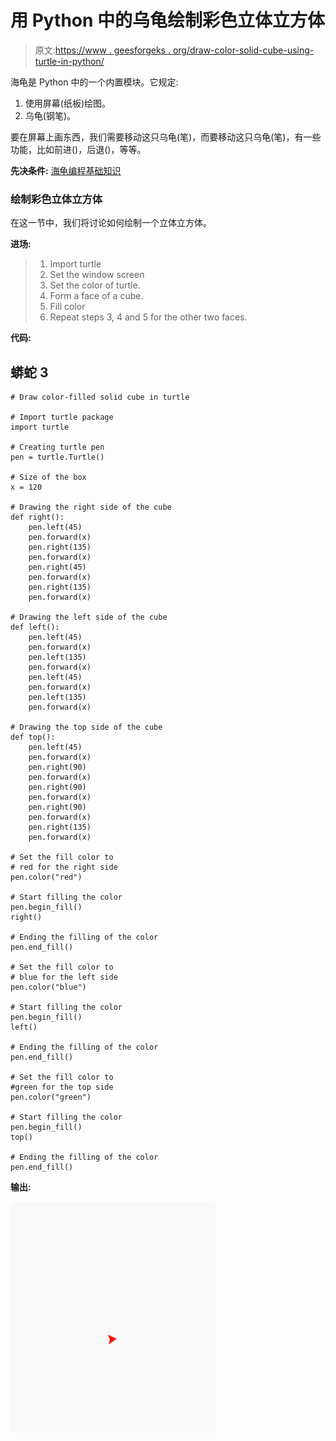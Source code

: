 # 用 Python 中的乌龟绘制彩色立体立方体

> 原文:[https://www . geesforgeks . org/draw-color-solid-cube-using-turtle-in-python/](https://www.geeksforgeeks.org/draw-colored-solid-cube-using-turtle-in-python/)

海龟是 Python 中的一个内置模块。它规定:

1.  使用屏幕(纸板)绘图。
2.  乌龟(钢笔)。

要在屏幕上画东西，我们需要移动这只乌龟(笔)，而要移动这只乌龟(笔)，有一些功能，比如前进()，后退()，等等。

**先决条件:** [海龟编程基础知识](https://www.geeksforgeeks.org/turtle-programming-python/)

### 绘制彩色立体立方体

在这一节中，我们将讨论如何绘制一个立体立方体。

**进场:**

> 1.  Import turtle
> 2.  Set the window screen
> 3.  Set the color of turtle.
> 4.  Form a face of a cube.
> 5.  Fill color
> 6.  Repeat steps 3, 4 and 5 for the other two faces.

**代码:**

## 蟒蛇 3

```
# Draw color-filled solid cube in turtle

# Import turtle package
import turtle

# Creating turtle pen
pen = turtle.Turtle()

# Size of the box
x = 120

# Drawing the right side of the cube
def right():
    pen.left(45)
    pen.forward(x)
    pen.right(135)
    pen.forward(x)
    pen.right(45)
    pen.forward(x)
    pen.right(135)
    pen.forward(x)

# Drawing the left side of the cube
def left():
    pen.left(45)
    pen.forward(x)
    pen.left(135)
    pen.forward(x)
    pen.left(45)
    pen.forward(x)
    pen.left(135)
    pen.forward(x)

# Drawing the top side of the cube
def top():
    pen.left(45)
    pen.forward(x)
    pen.right(90)
    pen.forward(x)
    pen.right(90)
    pen.forward(x)
    pen.right(90)
    pen.forward(x)
    pen.right(135)
    pen.forward(x)

# Set the fill color to 
# red for the right side
pen.color("red")

# Start filling the color
pen.begin_fill()
right()

# Ending the filling of the color
pen.end_fill()

# Set the fill color to 
# blue for the left side
pen.color("blue")

# Start filling the color
pen.begin_fill()
left()

# Ending the filling of the color
pen.end_fill()

# Set the fill color to 
#green for the top side
pen.color("green")

# Start filling the color
pen.begin_fill()
top()

# Ending the filling of the color
pen.end_fill()
```

**输出:**

![Solid Cube Using Turtle Graphics](img/c0b3bf5bad0c47bef80daa9ea3d98cd3.png)
